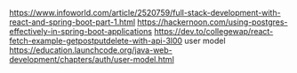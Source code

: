 https://www.infoworld.com/article/2520759/full-stack-development-with-react-and-spring-boot-part-1.html
https://hackernoon.com/using-postgres-effectively-in-spring-boot-applications
https://dev.to/collegewap/react-fetch-example-getpostputdelete-with-api-3l00
user model https://education.launchcode.org/java-web-development/chapters/auth/user-model.html